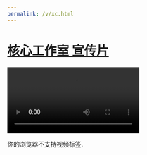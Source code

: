 ```yaml
---
permalink: /v/xc.html
---
```


# [核心工作室 宣传片](https://corestudi0.github.io)

<video src="https://download.kstore.space/download/2719/480.mp4" type="video/mp4"  autoplay="autoplay" controls="contorls" loop="loop"><p>你的浏览器不支持视频标签.</p></video>
